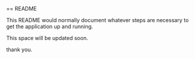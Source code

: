 == README

This README would normally document whatever steps are necessary to get the
application up and running.

This space will be updated soon.

thank you.
